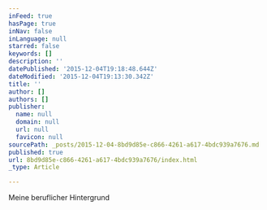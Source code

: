```yaml
---
inFeed: true
hasPage: true
inNav: false
inLanguage: null
starred: false
keywords: []
description: ''
datePublished: '2015-12-04T19:18:48.644Z'
dateModified: '2015-12-04T19:13:30.342Z'
title: ''
author: []
authors: []
publisher:
  name: null
  domain: null
  url: null
  favicon: null
sourcePath: _posts/2015-12-04-8bd9d85e-c866-4261-a617-4bdc939a7676.md
published: true
url: 8bd9d85e-c866-4261-a617-4bdc939a7676/index.html
_type: Article

---
```

Meine beruflicher Hintergrund